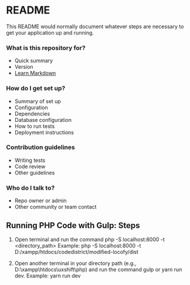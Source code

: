 # README #

This README would normally document whatever steps are necessary to get your application up and running.

### What is this repository for? ###

* Quick summary
* Version
* [Learn Markdown](https://bitbucket.org/tutorials/markdowndemo)

### How do I get set up? ###

* Summary of set up
* Configuration
* Dependencies
* Database configuration
* How to run tests
* Deployment instructions

### Contribution guidelines ###

* Writing tests
* Code review
* Other guidelines

### Who do I talk to? ###

* Repo owner or admin
* Other community or team contact


## Running PHP Code with Gulp: Steps
1. Open terminal and run the command php -S localhost:8000 -t <directory_path>
Example: php -S localhost:8000 -t D:/xampp/htdocs/codedistrict/modified-locofy/dist


2. Open another terminal in your directory path (e.g., D:\xampp\htdocs\uxshift\php) and run the command gulp or yarn run dev.
Example: yarn run dev

